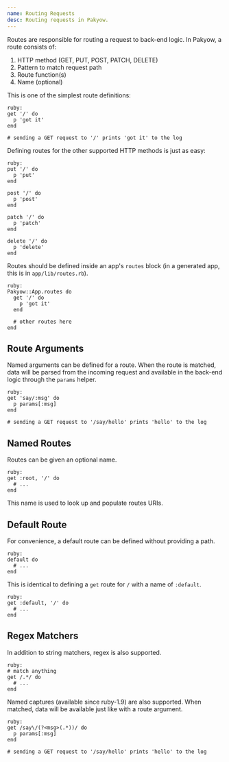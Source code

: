 ```yaml
---
name: Routing Requests
desc: Routing requests in Pakyow.
---
```


Routes are responsible for routing a request to back-end logic. In Pakyow, a route consists of:

  1. HTTP method (GET, PUT, POST, PATCH, DELETE)
  2. Pattern to match request path
  3. Route function(s)
  4. Name (optional)

This is one of the simplest route definitions:

    ruby:
    get '/' do
      p 'got it'
    end

    # sending a GET request to '/' prints 'got it' to the log

Defining routes for the other supported HTTP methods is just as easy:

    ruby:
    put '/' do
      p 'put'
    end

    post '/' do
      p 'post'
    end

    patch '/' do
      p 'patch'
    end

    delete '/' do
      p 'delete'
    end

Routes should be defined inside an app's `routes` block (in a generated app, this is in `app/lib/routes.rb`).

    ruby:
    Pakyow::App.routes do
      get '/' do
        p 'got it'
      end

      # other routes here
    end

## Route Arguments

Named arguments can be defined for a route. When the route is matched, data will be parsed from the incoming request and available in the back-end logic through the `params` helper.

    ruby:
    get 'say/:msg' do
      p params[:msg]
    end

    # sending a GET request to '/say/hello' prints 'hello' to the log

## Named Routes

Routes can be given an optional name.

    ruby:
    get :root, '/' do
      # ...
    end

This name is used to look up and populate routes URIs.

## Default Route

For convenience, a default route can be defined without providing a path.

    ruby:
    default do
      # ...
    end

This is identical to defining a `get` route for `/` with a name of `:default`.

    ruby:
    get :default, '/' do
      # ...
    end

## Regex Matchers

In addition to string matchers, regex is also supported.

    ruby:
    # match anything
    get /.*/ do
      # ...
    end

Named captures (available since ruby-1.9) are also supported. When matched, data will be available just like with a route argument.

    ruby:
    get /say\/(?<msg>(.*))/ do
      p params[:msg]
    end

    # sending a GET request to '/say/hello' prints 'hello' to the log
